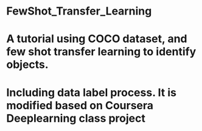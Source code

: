 # FewShot_Transfer_Learning
# A tutorial using COCO dataset, and few shot transfer learning to identify objects.
# Including data label process. It is modified based on Coursera Deeplearning class project

